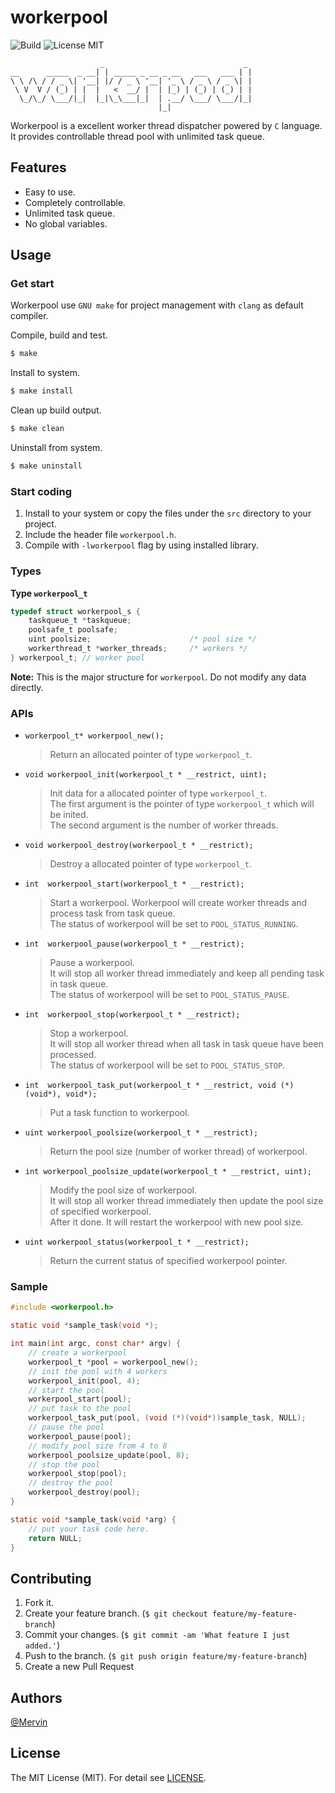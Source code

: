 # workerpool

![Build](https://img.shields.io/badge/build-passing-brightgreen.svg?style=flat)
![License MIT](https://img.shields.io/badge/license-MIT-blue.svg?style=flat&maxAge=2592000)

```
                    _                               _ 
__      _____  _ __| | _____ _ __ _ __   ___   ___ | |
\ \ /\ / / _ \| '__| |/ / _ \ '__| '_ \ / _ \ / _ \| |
 \ V  V / (_) | |  |   <  __/ |  | |_) | (_) | (_) | |
  \_/\_/ \___/|_|  |_|\_\___|_|  | .__/ \___/ \___/|_|
                                 |_|                 
```

Workerpool is a excellent worker thread dispatcher powered by `C` language.<br> 
It provides controllable thread pool with unlimited task queue. <br>

## Features

- Easy to use.
- Completely controllable. 
- Unlimited task queue.
- No global variables. 

## Usage

### Get start

Workerpool use `GNU make` for project management with `clang` as default compiler.

Compile, build and test.<br>
```bash
$ make 
```

Install to system.<br>
```bash
$ make install
```

Clean up build output.<br>
```bash
$ make clean
```

Uninstall from system.<br>
```bash
$ make uninstall
```

### Start coding

1. Install to your system or copy the files under the `src` directory to your project.
2. Include the header file `workerpool.h`.
3. Compile with `-lworkerpool` flag by using installed library.

### Types

**Type `workerpool_t`**
```C
typedef struct workerpool_s {
    taskqueue_t *taskqueue;
    poolsafe_t poolsafe;
    uint poolsize;                      /* pool size */
    workerthread_t *worker_threads;     /* workers */
} workerpool_t; // worker pool
```
**Note:**
This is the major structure for `workerpool`. Do not modify any data directly.

### APIs

- `workerpool_t* workerpool_new();` 

    >Return an allocated pointer of type `workerpool_t`. 

- `void workerpool_init(workerpool_t * __restrict, uint);`

    >Init data for a allocated pointer of type `workerpool_t`.<br>
    >The first argument is the pointer of type `workerpool_t` which will be inited.<br>
    >The second argument is the number of worker threads.

- `void workerpool_destroy(workerpool_t * __restrict);`

    >Destroy a allocated pointer of type `workerpool_t`.

- `int  workerpool_start(workerpool_t * __restrict);`

    >Start a workerpool.
    >Workerpool will create worker threads and process task from task queue.<br>
    >The status of workerpool will be set to `POOL_STATUS_RUNNING`.

- `int  workerpool_pause(workerpool_t * __restrict);`

    >Pause a workerpool.<br>
    >It will stop all worker thread immediately and keep all pending task in task queue.<br>
    >The status of workerpool will be set to `POOL_STATUS_PAUSE`.

- `int  workerpool_stop(workerpool_t * __restrict);`

    >Stop a workerpool.<br>
    >It will stop all worker thread when all task in task queue have been processed.<br>
    >The status of workerpool will be set to `POOL_STATUS_STOP`.

- `int  workerpool_task_put(workerpool_t * __restrict, void (*)(void*), void*);`

    >Put a task function to workerpool.

- `uint workerpool_poolsize(workerpool_t * __restrict);`

    >Return the pool size (number of worker thread) of workerpool.

- `int workerpool_poolsize_update(workerpool_t * __restrict, uint);`

    >Modify the pool size of workerpool.<br>
    >It will stop all worker thread immediately then update the pool size of specified workerpool.<br>
    >After it done. It will restart the workerpool with new pool size.

- `uint workerpool_status(workerpool_t * __restrict);`
 
    >Return the current status of specified workerpool pointer.

### Sample
```C
#include <workerpool.h>

static void *sample_task(void *);

int main(int argc, const char* argv) {
    // create a workerpool
    workerpool_t *pool = workerpool_new();
    // init the pool with 4 workers
    workerpool_init(pool, 4);
    // start the pool
    workerpool_start(pool);
    // put task to the pool
    workerpool_task_put(pool, (void (*)(void*))sample_task, NULL);
    // pause the pool
    workerpool_pause(pool);
    // modify pool size from 4 to 8
    workerpool_poolsize_update(pool, 8);
    // stop the pool
    workerpool_stop(pool);
    // destroy the pool
    workerpool_destroy(pool);
}

static void *sample_task(void *arg) {
    // put your task code here.
    return NULL;
}
```

## Contributing

1. Fork it.
2. Create your feature branch. (`$ git checkout feature/my-feature-branch`)
3. Commit your changes. (`$ git commit -am 'What feature I just added.'`)
4. Push to the branch. (`$ git push origin feature/my-feature-branch`)
5. Create a new Pull Request

## Authors

[@Mervin](https://github.com/mofei2816) 

## License

The MIT License (MIT). For detail see [LICENSE](LICENSE).

